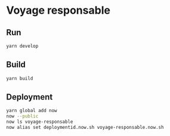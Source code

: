 # Voyage responsable

## Run

```sh
yarn develop
```

## Build

```sh
yarn build
```

## Deployment

```sh
yarn global add now
now --public
now ls voyage-responsable
now alias set deploymentid.now.sh voyage-responsable.now.sh
```